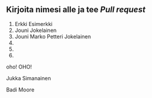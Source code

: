 ## Kirjoita nimesi alle ja tee *Pull request*
1. Erkki Esimerkki
2. Jouni Jokelainen
3. Jouni Marko Petteri Jokelainen
4.
5. 
6.



oho! OHO!





  Jukka Simanainen

Badi Moore

